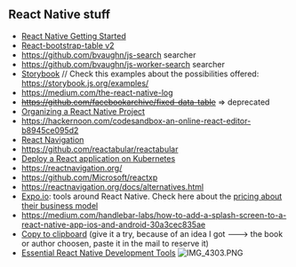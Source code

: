 ## React Native stuff

* [React Native Getting Started](http://facebook.github.io/react-native/docs/getting-started.html)
* [React-bootstrap-table v2](https://github.com/react-bootstrap-table/react-bootstrap-table2)
* https://github.com/bvaughn/js-search  searcher
* https://github.com/bvaughn/js-worker-search searcher
* [Storybook](https://github.com/storybooks/storybook)   // Check this examples about the possibilities offered: https://storybook.js.org/examples/
* https://medium.com/the-react-native-log
* ~~https://github.com/facebookarchive/fixed-data-table~~ => deprecated
* [Organizing a React Native Project](https://medium.com/the-react-native-log/organizing-a-react-native-project-9514dfadaa0)
* https://hackernoon.com/codesandbox-an-online-react-editor-b8945ce095d2
* [React Navigation](https://github.com/react-navigation/)
* https://github.com/reactabular/reactabular
* [Deploy a React application on Kubernetes](https://github.com/IBM/deploy-react-kubernetes)
* https://reactnavigation.org/
* https://github.com/Microsoft/reactxp
* https://reactnavigation.org/docs/alternatives.html
* [Expo.io](https://expo.io/): tools around React Native. Check here about the [pricing about their business model](https://docs.expo.io/versions/latest/introduction/faq)
* https://medium.com/handlebar-labs/how-to-add-a-splash-screen-to-a-react-native-app-ios-and-android-30a3cec835ae
* [Copy to clipboard](https://medium.com/the-react-native-log/react-native-basics-copy-to-clipboard-86023cda4175)  (give it a try, because of an idea I got ---> the book or author choosen, paste it in the mail to reserve it)
* [Essential React Native Development Tools](https://instabug.com/blog/react-native-development/)
![IMG_4303.PNG](https://bitbucket.org/repo/5qRy4oR/images/579521404-IMG_4303.PNG)